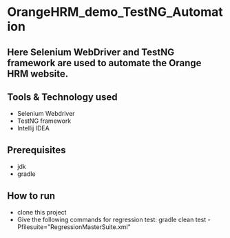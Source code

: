 # OrangeHRM_demo_TestNG_Automation
## Here Selenium WebDriver and TestNG framework are used to automate the Orange HRM website.

## Tools & Technology used
- Selenium Webdriver
- TestNG framework
- Intellij IDEA

## Prerequisites
- jdk
- gradle
## How to run
- clone this project
- Give the following commands for regression test: gradle clean test -Pfilesuite="RegressionMasterSuite.xml"
  
